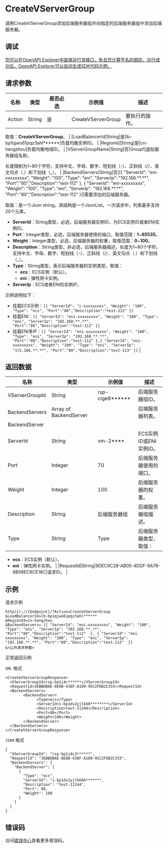 # CreateVServerGroup

调用CreateVServerGroup添加后端服务器组并向指定的后端服务器组中添加后端服务器。

## 调试

[您可以在OpenAPI Explorer中直接运行该接口，免去您计算签名的困扰。运行成功后，OpenAPI Explorer可以自动生成SDK代码示例。](https://api.aliyun.com/#product=Slb&api=CreateVServerGroup&type=RPC&version=2014-05-15)

## 请求参数

|名称|类型|是否必选|示例值|描述|
|--|--|----|---|--|
|Action|String|是|CreateVServerGroup|要执行的操作。

 取值：**CreateVServerGroup**。 |
|LoadBalancerId|String|是|lb-bp1qjwo61pqz3ahl\*\*\*\*\*\*|负载均衡实例ID。 |
|RegionId|String|是|cn-hangzhou|负载均衡地域ID。 |
|VServerGroupName|String|否|Group1|虚拟服务器组名称。

 长度限制为1~80个字符，支持中文、字母、数字、短划线（-）、正斜线（/）、英文句点（.）和下划线（\_）。 |
|BackendServers|String|否|\[\{ "ServerId": "eni-xxxxxxxxx", "Weight": "100", "Type": "eni", "ServerIp": "192.168.\*\*.\*\*", "Port":"80","Description":"test-112" \}, \{ "ServerId": "eni-xxxxxxxxx", "Weight": "100", "Type": "eni", "ServerIp": "192.168.\*\*.\*\*", "Port":"80","Description":"test-112" \}\]|需要添加的后端服务器。

 取值：是一个Json string，其结构是一个JsonList。一次请求中，列表最多支持20个元素。

 -   **ServerId**：String类型，必选，后端服务器实例ID，为ECS实例ID或者ENI实例ID。
-   **Port**：Integer类型，必选，后端服务器使用的端口，取值范围：**1**~**65535**。
-   **Weight**：Integer类型，必选，后端服务器的权重，取值范围：**0**~**100**。
-   **Description**：String类型，非必选，后端服务器描述，长度为1~80个字符，支持中文、字母、数字、短划线（-）、正斜线（/）、英文句点（.）和下划线（\_）。
-   **Type**：String类型，表示后端服务器的实例类型，取值：
    -   **ecs**：ECS实例（默认）。
    -   **eni**：弹性网卡实例。
-   **ServerIp**：ECS或者ENI的实例IP。

 示例说明如下：

 -   挂载ECS示例：`[{ "ServerId": "i-xxxxxxxxx", "Weight": "100", "Type": "ecs", "Port":"80","Description":"test-112" }]`
-   挂载ENI：`[{ "ServerId": "eni-xxxxxxxxx", "Weight": "100", "Type": "eni", "ServerIp": "192.168.**.**", "Port":"80","Description":"test-112" }]`
-   挂载ENI多IP：`[{ "ServerId": "eni-xxxxxxxxx", "Weight": "100", "Type": "eni", "ServerIp": "192.168.**.**", "Port":"80","Description":"test-112" },{ "ServerId": "eni-xxxxxxxxx", "Weight": "100", "Type": "eni", "ServerIp": "172.166.**.**", "Port":"80","Description":"test-113" }]` |

## 返回数据

|名称|类型|示例值|描述|
|--|--|---|--|
|VServerGroupId|String|rsp-cige6\*\*\*\*\*\*|后端服务器组ID。 |
|BackendServers|Array of BackendServer| |后端服务器列表。 |
|BackendServer| | | |
|ServerId|String|vm-2\*\*\*\*|ECS实例ID或ENI实例ID。 |
|Port|Integer|70|后端服务器使用的端口。 |
|Weight|Integer|100|后端服务器的权重。 |
|Description|String|后端服务器组|后端服务器组描述。 |
|Type|String|Type|后端服务器类型，取值：

 -   **ecs**：ECS实例（默认）。
-   **eni**：弹性网卡实例。 |
|RequestId|String|9DEC9C28-AB05-4DDF-9A78-6B08EC9CE18C|请求ID。 |

## 示例

请求示例

```
http(s)://[Endpoint]/?Action=CreateVServerGroup
&LoadBalancerId=lb-bp1qjwo61pqz3ahl******
&RegionId=cn-hangzhou
&BackendServers= [{ "ServerId": "eni-xxxxxxxxx", "Weight": "100", "Type": "eni", "ServerIp": "192.168.**.**", "Port":"80","Description":"test-112"  }, { "ServerId": "eni-xxxxxxxxx", "Weight": "100", "Type": "eni", "ServerIp": "192.168.**.**", "Port":"80","Description":"test-112"  }]
&<公共请求参数>
```

正常返回示例

`XML` 格式

```
<CreateVServerGroupResponse>
  <VServerGroupId>rsp-bp1i4c******</VServerGroupId>
  <RequestId>3EBBDBAE-8E8B-438F-A109-95C2FDB2C333</RequestId>
  <BackendServers>
        <BackendServer>
              <Type>ecs</Type>
              <ServerId>i-bp1ds2yjlk66********</ServerId>
              <Description>test-11244</Description>
              <Port>80</Port>
              <Weight>100</Weight>
        </BackendServer>
  </BackendServers>
</CreateVServerGroupResponse>
```

`JSON` 格式

```
{
  "VServerGroupId": "rsp-bp1i4c3******",
  "RequestId": "3EBBDBAE-8E8B-438F-A109-95C2FDB2C333",
  "BackendServers": {
    "BackendServer": [
      {
        "Type": "ecs",
        "ServerId": "i-bp1ds2yjlk666******",
        "Description": "test-11244",
        "Port": 80,
        "Weight": 100
      }
    ]
  }
}
```

## 错误码

访问[错误中心](https://error-center.alibabacloud.com/status/product/Slb)查看更多错误码。


